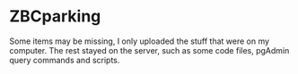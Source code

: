 # ZBCparking

Some items may be missing, I only uploaded the stuff that were on my computer. The rest stayed on the server, such as some code files, pgAdmin query commands and scripts.

